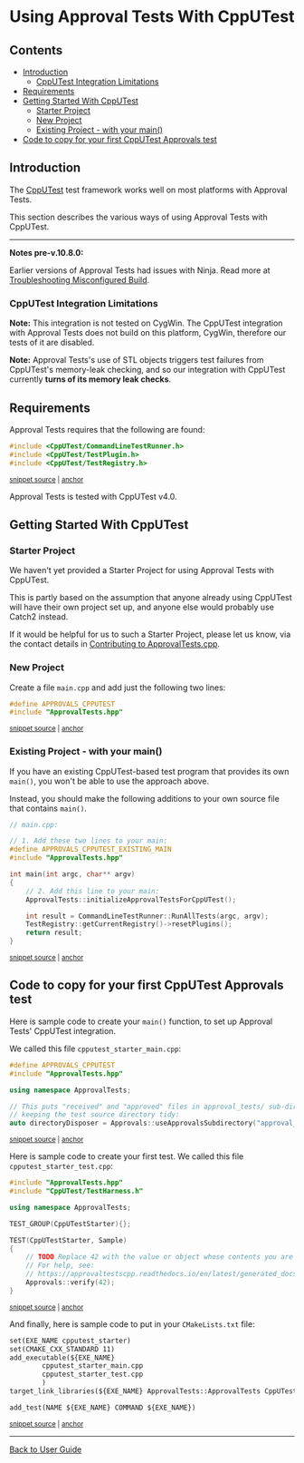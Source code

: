 <a id="top"></a>

# Using Approval Tests With CppUTest

<!-- toc -->
## Contents

  * [Introduction](#introduction)
    * [CppUTest Integration Limitations](#cpputest-integration-limitations)
  * [Requirements](#requirements)
  * [Getting Started With CppUTest](#getting-started-with-cpputest)
    * [Starter Project](#starter-project)
    * [New Project](#new-project)
    * [Existing Project - with your main()](#existing-project---with-your-main)
  * [Code to copy for your first CppUTest Approvals test](#code-to-copy-for-your-first-cpputest-approvals-test)<!-- endToc -->

## Introduction

The [CppUTest](http://cpputest.github.io/) test framework works well on most platforms with Approval Tests.

This section describes the various ways of using Approval Tests with CppUTest.



---



**Notes pre-v.10.8.0:** <!-- include: include_ninja_warning_note. path: /doc/include_ninja_warning_note.include.md -->

Earlier versions of Approval Tests had issues with Ninja. Read more
at [Troubleshooting Misconfigured Build](/doc/TroubleshootingMisconfiguredBuild.md#top). <!-- endInclude -->

### CppUTest Integration Limitations

**Note:** This integration is not tested on CygWin. The CppUTest integration with Approval Tests does not build on this
platform, CygWin, therefore our tests of it are disabled.

**Note:** Approval Tests's use of STL objects triggers test failures from CppUTest's memory-leak checking, and so our
integration with CppUTest currently **turns of its memory leak checks**.

## Requirements

Approval Tests requires that the following are found:

<!-- snippet: required_headers_for_cpputest -->
<a id='snippet-required_headers_for_cpputest'></a>
```h
#include <CppUTest/CommandLineTestRunner.h>
#include <CppUTest/TestPlugin.h>
#include <CppUTest/TestRegistry.h>
```
<sup><a href='/ApprovalTests/integrations/cpputest/CppUTestApprovals.h#L13-L17' title='Snippet source file'>snippet source</a> | <a href='#snippet-required_headers_for_cpputest' title='Start of snippet'>anchor</a></sup>
<!-- endSnippet -->

Approval Tests is tested with CppUTest v4.0. 

## Getting Started With CppUTest

### Starter Project

We haven't yet provided a Starter Project for using Approval Tests with CppUTest.

This is partly based on the assumption that anyone already using CppUTest will have their own project set up, and anyone
else would probably use Catch2 instead.

If it would be helpful for us to such a Starter Project, please let us know, via the contact details
in [Contributing to ApprovalTests.cpp](/doc/Contributing.md#top).

### New Project

Create a file `main.cpp` and add just the following two lines:

<!-- snippet: cpputest_main -->
<a id='snippet-cpputest_main'></a>
```cpp
#define APPROVALS_CPPUTEST
#include "ApprovalTests.hpp"
```
<sup><a href='/tests/CppUTest_Tests/main.cpp#L1-L4' title='Snippet source file'>snippet source</a> | <a href='#snippet-cpputest_main' title='Start of snippet'>anchor</a></sup>
<!-- endSnippet -->

### Existing Project - with your main()

If you have an existing CppUTest-based test program that provides its own `main()`, you won't be able to use the
approach above.

Instead, you should make the following additions to your own source file that contains `main()`.

<!-- snippet: cpputest_existing_main -->
<a id='snippet-cpputest_existing_main'></a>
```cpp
// main.cpp:

// 1. Add these two lines to your main:
#define APPROVALS_CPPUTEST_EXISTING_MAIN
#include "ApprovalTests.hpp"

int main(int argc, char** argv)
{
    // 2. Add this line to your main:
    ApprovalTests::initializeApprovalTestsForCppUTest();

    int result = CommandLineTestRunner::RunAllTests(argc, argv);
    TestRegistry::getCurrentRegistry()->resetPlugins();
    return result;
}
```
<sup><a href='/examples/cpputest_existing_main/main.cpp#L1-L17' title='Snippet source file'>snippet source</a> | <a href='#snippet-cpputest_existing_main' title='Start of snippet'>anchor</a></sup>
<!-- endSnippet -->

## Code to copy for your first CppUTest Approvals test

Here is sample code to create your `main()` function, to set up Approval Tests' CppUTest integration.

We called this file `cpputest_starter_main.cpp`:

<!-- snippet: cpputest_starter_main.cpp -->
<a id='snippet-cpputest_starter_main.cpp'></a>
```cpp
#define APPROVALS_CPPUTEST
#include "ApprovalTests.hpp"

using namespace ApprovalTests;

// This puts "received" and "approved" files in approval_tests/ sub-directory,
// keeping the test source directory tidy:
auto directoryDisposer = Approvals::useApprovalsSubdirectory("approval_tests");
```
<sup><a href='/examples/cpputest_starter/cpputest_starter_main.cpp#L1-L8' title='Snippet source file'>snippet source</a> | <a href='#snippet-cpputest_starter_main.cpp' title='Start of snippet'>anchor</a></sup>
<!-- endSnippet -->

Here is sample code to create your first test. We called this file `cpputest_starter_test.cpp`:

<!-- snippet: cpputest_starter_test.cpp -->
<a id='snippet-cpputest_starter_test.cpp'></a>
```cpp
#include "ApprovalTests.hpp"
#include "CppUTest/TestHarness.h"

using namespace ApprovalTests;

TEST_GROUP(CppUTestStarter){};

TEST(CppUTestStarter, Sample)
{
    // TODO Replace 42 with the value or object whose contents you are verifying.
    // For help, see:
    // https://approvaltestscpp.readthedocs.io/en/latest/generated_docs/ToString.html
    Approvals::verify(42);
}
```
<sup><a href='/examples/cpputest_starter/cpputest_starter_test.cpp#L1-L14' title='Snippet source file'>snippet source</a> | <a href='#snippet-cpputest_starter_test.cpp' title='Start of snippet'>anchor</a></sup>
<!-- endSnippet -->

And finally, here is sample code to put in your `CMakeLists.txt` file:

<!-- snippet: cpputest_starter_cmake -->
<a id='snippet-cpputest_starter_cmake'></a>
```txt
set(EXE_NAME cpputest_starter)
set(CMAKE_CXX_STANDARD 11)
add_executable(${EXE_NAME}
        cpputest_starter_main.cpp
        cpputest_starter_test.cpp
        )
target_link_libraries(${EXE_NAME} ApprovalTests::ApprovalTests CppUTest)

add_test(NAME ${EXE_NAME} COMMAND ${EXE_NAME})
```
<sup><a href='/examples/cpputest_starter/CMakeLists.txt#L5-L15' title='Snippet source file'>snippet source</a> | <a href='#snippet-cpputest_starter_cmake' title='Start of snippet'>anchor</a></sup>
<!-- endSnippet -->


---

[Back to User Guide](/doc/README.md#top)
